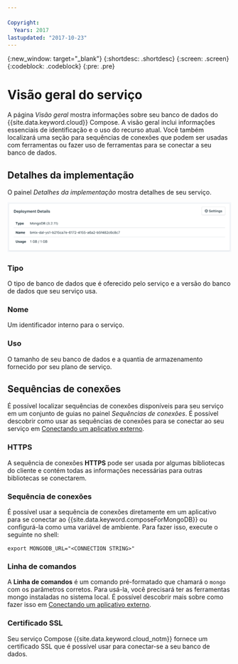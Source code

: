 ```yaml
---

Copyright:
  Years: 2017
lastupdated: "2017-10-23"
---
```


{:new_window: target="_blank"}
{:shortdesc: .shortdesc}
{:screen: .screen}
{:codeblock: .codeblock}
{:pre: .pre}

# Visão geral do serviço

A página _Visão geral_ mostra informações sobre seu banco de dados do {{site.data.keyword.cloud}} Compose. A visão geral inclui informações essenciais de identificação e o uso do recurso atual. Você também localizará uma seção para sequências de conexões que podem ser usadas com ferramentas ou fazer uso de ferramentas para se conectar a seu banco de dados.

## Detalhes da implementação

O painel _Detalhes da implementação_ mostra detalhes de seu serviço.

![Deployment Details](./images/mongodb-deployment-details.png "A view of the Deployment Details panel")

### Tipo

O tipo de banco de dados que é oferecido pelo serviço e a versão do banco de dados que seu serviço usa.

### Nome

Um identificador interno para o serviço.

### Uso

O tamanho de seu banco de dados e a quantia de armazenamento fornecido por seu plano de serviço.


## Sequências de conexões

É possível localizar sequências de conexões disponíveis para seu serviço em um conjunto de guias no painel _Sequências de conexões_. É possível descobrir como usar as sequências de conexões para se conectar ao seu serviço em [Conectando um aplicativo externo](./connecting-external.html).

### HTTPS

A sequência de conexões **HTTPS** pode ser usada por algumas bibliotecas do cliente e contém todas as informações necessárias para outras bibliotecas se conectarem.

### Sequência de conexões

É possível usar a sequência de conexões diretamente em um aplicativo para se conectar ao {{site.data.keyword.composeForMongoDB}} ou configurá-la como uma variável de ambiente. Para fazer isso, execute o seguinte no shell:

```
export MONGODB_URL="<CONNECTION STRING>"
```

### Linha de comandos

A **Linha de comandos** é um comando pré-formatado que chamará o `mongo` com os parâmetros corretos. Para usá-la, você precisará ter as ferramentas mongo instaladas no sistema local. É possível descobrir mais sobre como fazer isso em [Conectando um aplicativo externo](./connecting-external.html).

### Certificado SSL

Seu serviço Compose {{site.data.keyword.cloud_notm}} fornece um certificado SSL que é possível usar para conectar-se a seu banco de dados.
